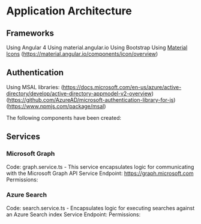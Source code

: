 # Application Architecture

## Frameworks
Using Angular 4
Using material.angular.io
Using Bootstrap
Using [Material Icons](https://material.io/icons/)
(https://material.angular.io/components/icon/overview)

## Authentication
Using MSAL libraries:
(https://docs.microsoft.com/en-us/azure/active-directory/develop/active-directory-appmodel-v2-overview)
(https://github.com/AzureAD/microsoft-authentication-library-for-js)
(https://www.npmjs.com/package/msal)

The following components have been created:

## Services
### Microsoft Graph
Code: graph.service.ts - This service encapsulates logic for communicating with the Microsoft Graph API
Service Endpoint: https://graph.microsoft.com
Permissions:

### Azure Search
Code: search.service.ts - Encapsulates logic for executing searches against an Azure Search index
Service Endpoint: 
Permissions:
